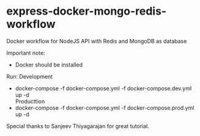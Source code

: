 # express-docker-mongo-redis-workflow
Docker workflow for NodeJS API with Redis and MongoDB as database

Important note: 
- Docker should be installed

Run:
Development
- docker-compose -f docker-compose.yml -f docker-compose.dev.yml up -d   
Producttion
- docker-compose -f docker-compose.yml -f docker-compose.prod.yml up -d   


Special thanks to Sanjeev Thiyagarajan for great tutorial.
